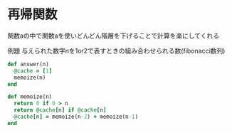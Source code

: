 # 再帰関数

関数aの中で関数aを使いどんどん階層を下げることで計算を楽にしてくれる

例題 与えられた数字nを1or2で表すときの組み合わせられる数(fibonacci数列)

```ruby
def answer(n)
  @cache = [1]
  memoize(n)
end

def memoize(n)
  return 0 if 0 > n 
  return @cache[n] if @cache[n]
  @cache[n] = memoize(n-2) + memoize(n-1)
end
```
